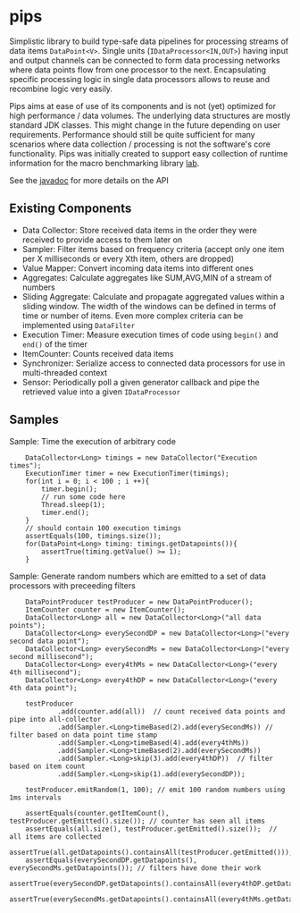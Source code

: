 pips
====

Simplistic library to build type-safe data pipelines for processing streams of data items `DataPoint<V>`. Single units (`IDataProcessor<IN,OUT>`)
having input and output channels can be connected to form data processing networks where data points flow from one processor
to the next. Encapsulating specific processing logic in single data processors allows to reuse and recombine logic very easily.

Pips aims at ease of use of its components and is not (yet) optimized for high performance / data volumes. The underlying data structures are
mostly standard JDK classes. This might change in the future depending on user requirements. Performance should still be quite sufficient for
many scenarios where data collection / processing is not the software's core functionality. Pips was initially created to support easy collection of runtime
information for the macro benchmarking library [lab](http://github.com/bennidi/lab).

See the [javadoc](http://bennidi.github.io/pips) for more details on the API

<h2 name="Components">Existing Components</h2>

+ Data Collector: Store received data items in the order they were received to provide access to them later on
+ Sampler: Filter items based on frequency criteria (accept only one item per X milliseconds or every Xth item, others are dropped)
+ Value Mapper: Convert incoming data items into different ones
+ Aggregates: Calculate aggregates like SUM,AVG,MIN of a stream of numbers
+ Sliding Aggregate: Calculate and propagate aggregated values within a sliding window. The width of the windows can be
defined in terms of time or number of items. Even more complex criteria can be implemented using `DataFilter`
+ Execution Timer: Measure execution times of code using `begin()` and `end()` of the timer
+ ItemCounter: Counts received data items
+ Synchronizer: Serialize access to connected data processors for use in multi-threaded context
+ Sensor: Periodically poll a given generator callback and pipe the retrieved value into a given `IDataProcessor`

<h2 name="Samples">Samples</h2>

Sample: Time the execution of arbitrary code

        DataCollector<Long> timings = new DataCollector("Execution times");
        ExecutionTimer timer = new ExecutionTimer(timings);
        for(int i = 0; i < 100 ; i ++){
            timer.begin();
            // run some code here
            Thread.sleep(1);
            timer.end();
        }
        // should contain 100 execution timings
        assertEquals(100, timings.size());
        for(DataPoint<Long> timing: timings.getDatapoints()){
            assertTrue(timing.getValue() >= 1);
        }



Sample: Generate random numbers which are emitted to a set of data processors with preceeding filters

        DataPointProducer testProducer = new DataPointProducer();
        ItemCounter counter = new ItemCounter();
        DataCollector<Long> all = new DataCollector<Long>("all data points");
        DataCollector<Long> everySecondDP = new DataCollector<Long>("every second data point");
        DataCollector<Long> everySecondMs = new DataCollector<Long>("every second millisecond");
        DataCollector<Long> every4thMs = new DataCollector<Long>("every 4th millisecond");
        DataCollector<Long> every4thDP = new DataCollector<Long>("every 4th data point");

        testProducer
                .add(counter.add(all))  // count received data points and pipe into all-collector
                .add(Sampler.<Long>timeBased(2).add(everySecondMs)) // filter based on data point time stamp
                .add(Sampler.<Long>timeBased(4).add(every4thMs))
                .add(Sampler.<Long>timeBased(2).add(everySecondMs))
                .add(Sampler.<Long>skip(3).add(every4thDP))  // filter based on item count
                .add(Sampler.<Long>skip(1).add(everySecondDP));

        testProducer.emitRandom(1, 100); // emit 100 random numbers using 1ms intervals

        assertEquals(counter.getItemCount(), testProducer.getEmitted().size()); // counter has seen all items
        assertEquals(all.size(), testProducer.getEmitted().size());  // all items are collected
        assertTrue(all.getDatapoints().containsAll(testProducer.getEmitted()));
        assertEquals(everySecondDP.getDatapoints(), everySecondMs.getDatapoints()); // filters have done their work
        assertTrue(everySecondDP.getDatapoints().containsAll(every4thDP.getDatapoints()));
        assertTrue(everySecondMs.getDatapoints().containsAll(every4thMs.getDatapoints()));








